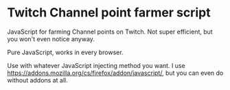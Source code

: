 # Twitch Channel point farmer script
JavaScript for farming Channel points on Twitch. Not super efficient, but you won't even notice anyway.

Pure JavaScript, works in every browser.

Use with whatever JavaScript injecting method you want. I use https://addons.mozilla.org/cs/firefox/addon/javascript/, but you can even do without addons at all.
